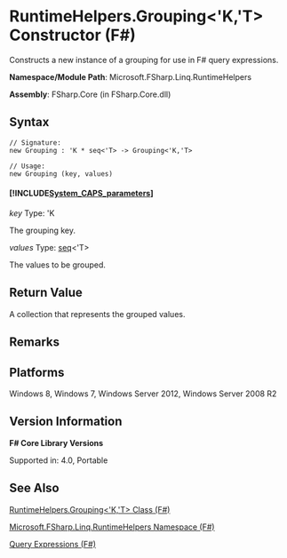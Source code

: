 # RuntimeHelpers.Grouping<'K,'T> Constructor (F#)

Constructs a new instance of a grouping for use in F# query expressions.

**Namespace/Module Path**: Microsoft.FSharp.Linq.RuntimeHelpers

**Assembly**: FSharp.Core (in FSharp.Core.dll)


## Syntax

```
// Signature:
new Grouping : 'K * seq<'T> -> Grouping<'K,'T>

// Usage:
new Grouping (key, values)
```

#### [!INCLUDE[System_CAPS_parameters](//System/Token/System_CAPS_parameters_md.md)]
*key*
Type: 'K


The grouping key.


*values*
Type: [seq](http://msdn.microsoft.com/en-us/library/2f0c87c6-8a0d-4d33-92a6-10d1d037ce75)&lt;'T&gt;


The values to be grouped.




## Return Value
A collection that represents the grouped values.


## Remarks

## Platforms
Windows 8, Windows 7, Windows Server 2012, Windows Server 2008 R2


## Version Information
**F# Core Library Versions**

Supported in: 4.0, Portable




## See Also
[RuntimeHelpers.Grouping&#60;'K,'T&#62; Class &#40;F&#35;&#41;](RuntimeHelpers.Grouping%3C%27K%2C%27T%3E+Class+%28FSharp%29.md)

[Microsoft.FSharp.Linq.RuntimeHelpers Namespace &#40;F&#35;&#41;](Microsoft.FSharp.Linq.RuntimeHelpers+Namespace+%28FSharp%29.md)

[Query Expressions (F#)](http://msdn.microsoft.com/en-us/library/ff72235c-3ad8-4215-8679-2754484823db)


